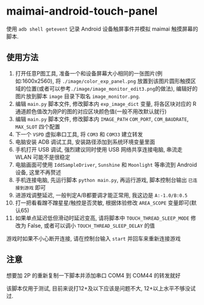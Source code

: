 # maimai-android-touch-panel

使用 `adb shell getevent` 记录 Android 设备触屏事件并模拟 maimai 触摸屏幕的脚本.

## 使用方法

1. 打开任意P图工具, 准备一个和设备屏幕大小相同的一张图片(例如:1600x2560), 将 `./image/color_exp_panel.png`
放置到该图片圆形触摸区域的位置(或者可以参考`./image/image_monitor_edit3.png`的做法), 编辑好的图片放到脚本 `image` 目录下取名 `image_monitor.png`.
2. 编辑 `main.py` 脚本文件, 修改脚本内 `exp_image_dict` 变量, 将各区块对应的 R 通道颜色值改为刚P的图的对应区块颜色值(一般不用改默认就行)
3. 编辑 `main.py` 脚本文件, 修改脚本内 `IMAGE_PATH` `COM_PORT`, `COM_BAUDRATE`, `MAX_SLOT` 四个配置
4. 下一个 `VSPD` 虚拟串口工具, 将 `COM3` 和 `COM33` 建立转发
5. 电脑安装 ADB 调试工具, 安装路径添加到系统环境变量里面
6. 手机打开 USB 调试, 强烈建议同时使用 USB 网络共享连接电脑, 串流走 WLAN 可能不是很稳定
7. 电脑画面可使用 `IddSampleDriver`, `Sunshine` 和 `Moonlight` 等串流到 Android 设备, 这里不再赘述
8. 手机连接电脑, 先运行脚本 `python main.py`, 再运行游戏, 脚本控制台输出 `已连接到游戏` 即可
9. 进游戏调整延迟, 一般判定A/B都要调才能正常用, 我这边是 `A:-1.0/B:0.5`
10. 打一把看看蹭不蹭星星/触控是否灵敏, 根据体验修改 `AREA_SCOPE` 变量即可(默认65)
11. 如果单点延迟低但滑动时延迟变高, 请将脚本中 `TOUCH_THREAD_SLEEP_MODE` 修改为 False, 
或者可以调小 `TOUCH_THREAD_SLEEP_DELAY` 的值

游戏时如果不小心断开连接, 请在控制台输入 `start` 并回车来重新连接游戏

## 注意

想要加 2P 的重新复制一下脚本并添加串口 COM4 到 COM44 的转发就好

该脚本仅用于测试, 目前来说打12+及以下应该是问题不大, 12+以上水平不够没试过.
